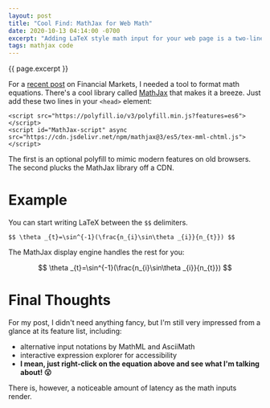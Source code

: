 ```yaml
---
layout: post
title: "Cool Find: MathJax for Web Math"
date: 2020-10-13 04:14:00 -0700
excerpt: "Adding LaTeX style math input for your web page is a two-line change."
tags: mathjax code
---
```


<span class='tagline'>{{ page.excerpt }}</span>

For a [recent post](/2020/10/10/risk-and-financial-crises.html) on Financial Markets, I needed a tool to format math equations. There's a cool library called [MathJax](https://www.mathjax.org/) that makes it a breeze. Just add these two lines in your `<head>` element:

```
<script src="https://polyfill.io/v3/polyfill.min.js?features=es6"></script>
<script id="MathJax-script" async src="https://cdn.jsdelivr.net/npm/mathjax@3/es5/tex-mml-chtml.js"></script>
```

The first is an optional polyfill to mimic modern features on old browsers. The second plucks the MathJax library off a CDN.

# Example
You can start writing LaTeX between the `$$` delimiters.
```
$$ \theta _{t}=\sin^{-1}(\frac{n_{i}\sin\theta _{i}}{n_{t}}) $$
```

The MathJax display engine handles the rest for you: 

$$ \theta _{t}=\sin^{-1}(\frac{n_{i}\sin\theta _{i}}{n_{t}}) $$

# Final Thoughts

For my post, I didn't need anything fancy, but I'm still very impressed from a glance at its feature list, including:
- alternative input notations by MathML and AsciiMath
- interactive expression explorer for accessibility
- **I mean, just right-click on the equation above and see what I'm talking about! 😮**

There is, however, a noticeable amount of latency as the math inputs render.
